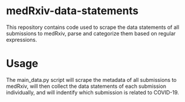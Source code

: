 # medRxiv-data-statements

This repository contains code used to scrape the data statements of all submissions to medRxiv, parse and categorize them based on regular expressions. 

# Usage

The main_data.py script will scrape the metadata of all submissions to medRxiv, will then collect the data statements of each submission individually, and will indentify which submission is related to COVID-19.
